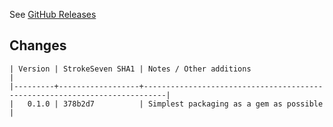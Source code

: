 See [GitHub Releases](https://github.com/bimovidia/stroke-seven-rails/releases)

## Changes

    | Version | StrokeSeven SHA1 | Notes / Other additions                                                   |
    |---------+------------------+---------------------------------------------------------------------------|
    |   0.1.0 | 378b2d7          | Simplest packaging as a gem as possible                                   |
